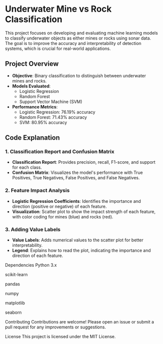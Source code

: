 # Underwater Mine vs Rock Classification

This project focuses on developing and evaluating machine learning models to classify underwater objects as either mines or rocks using sonar data. The goal is to improve the accuracy and interpretability of detection systems, which is crucial for real-world applications.

## Project Overview

- **Objective**: Binary classification to distinguish between underwater mines and rocks.
- **Models Evaluated**:
  - Logistic Regression
  - Random Forest
  - Support Vector Machine (SVM)
- **Performance Metrics**:
  - Logistic Regression: 76.19% accuracy
  - Random Forest: 71.43% accuracy
  - SVM: 80.95% accuracy

## Code Explanation

### 1. Classification Report and Confusion Matrix
- **Classification Report**: Provides precision, recall, F1-score, and support for each class.
- **Confusion Matrix**: Visualizes the model's performance with True Positives, True Negatives, False Positives, and False Negatives.

### 2. Feature Impact Analysis
- **Logistic Regression Coefficients**: Identifies the importance and direction (positive or negative) of each feature.
- **Visualization**: Scatter plot to show the impact strength of each feature, with color coding for mines (blue) and rocks (red).

### 3. Adding Value Labels
- **Value Labels**: Adds numerical values to the scatter plot for better interpretability.
- **Legend**: Explains how to read the plot, indicating the importance and direction of each feature.


Dependencies
Python 3.x

scikit-learn

pandas

numpy

matplotlib

seaborn

Contributing
Contributions are welcome! Please open an issue or submit a pull request for any improvements or suggestions.

License
This project is licensed under the MIT License.
